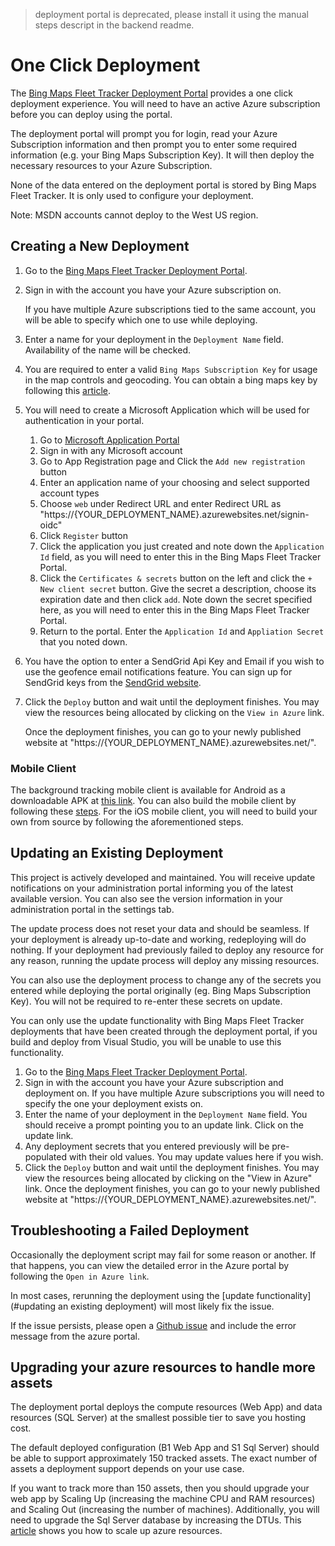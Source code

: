 > deployment portal is deprecated, please install it using the manual steps descript in the backend readme.

# One Click Deployment

The [Bing Maps Fleet Tracker Deployment Portal](https://aka.ms/bingmapsfleettracker) provides a one click deployment experience. You will need to have an active Azure subscription before you can deploy using the portal.

The deployment portal will prompt you for login, read your Azure Subscription information and then prompt you to enter some required information (e.g. your Bing Maps Subscription Key). It will then deploy the necessary resources to your Azure Subscription.

None of the data entered on the deployment portal is stored by Bing Maps Fleet Tracker. It is only used to configure your deployment.

Note: MSDN accounts cannot deploy to the West US region.

## Creating a New Deployment

1. Go to the [Bing Maps Fleet Tracker Deployment Portal](https://aka.ms/bingmapsfleettracker).
2. Sign in with the account you have your Azure subscription on.

    If you have multiple Azure subscriptions tied to the same account, you will be able to specify which one to use while deploying.
3. Enter a name for your deployment in the `Deployment Name` field. Availability of the name will be checked.
4. You are required to enter a valid `Bing Maps Subscription Key` for usage in the map controls and geocoding. You can obtain a bing maps key by following this [article](https://msdn.microsoft.com/en-us/library/ff428642.aspx).
5. You will need to create a Microsoft Application which will be used for authentication in your portal.
    1. Go to [Microsoft Application Portal](https://portal.azure.com/#blade/Microsoft_AAD_RegisteredApps/ApplicationsListBlade)
    2. Sign in with any Microsoft account
    3. Go to App Registration page and Click the `Add new registration` button
    4. Enter an application name of your choosing and select supported account types
    5. Choose `web` under Redirect URL and enter Redirect URL as "https://{YOUR\_DEPLOYMENT\_NAME}.azurewebsites.net/signin-oidc"
    6. Click `Register` button
    7. Click the application you just created and note down the `Application Id` field, as you will need to enter this in the Bing Maps Fleet Tracker Portal.
    8. Click the `Certificates & secrets` button on the left and click the `+ New client secret` button. Give the secret a description, choose its expiration date and then click `add`. Note down the secret specified here, as you will need to enter this in the Bing Maps Fleet Tracker Portal.
    9. Return to the portal. Enter the `Application Id` and `Appliation Secret` that you noted down.
6. You have the option to enter a SendGrid Api Key and Email if you wish to use the geofence email notifications feature. You can sign up for SendGrid keys from the [SendGrid website](https://sendgrid.com/).
7. Click the `Deploy` button and wait until the deployment finishes. You may view the resources being allocated by clicking on the `View in Azure` link.

    Once the deployment finishes, you can go to your newly published website at "https://{YOUR\_DEPLOYMENT\_NAME}.azurewebsites.net/".

### Mobile Client

The background tracking mobile client is available for Android as a downloadable APK at [this link](https://github.com/Microsoft/Bing-Maps-Fleet-Tracker/releases). You can also build the mobile client by following these [steps](https://github.com/Microsoft/Bing-Maps-Fleet-Tracker/blob/master/MobileClient/README.md). For the iOS mobile client, you will need to build your own from source by following the aforementioned steps.

## Updating an Existing Deployment

This project is actively developed and maintained. You will receive update notifications on your administration portal informing you of the latest available version. You can also see the version information in your administration portal in the settings tab.

The update process does not reset your data and should be seamless. If your deployment is already up-to-date and working, redeploying will do nothing. If your deployment had previously failed to deploy any resource for any reason, running the update process will deploy any missing resources.

You can also use the deployment process to change any of the secrets you entered while deploying the portal originally (eg. Bing Maps Subscription Key). You will not be required to re-enter these secrets on update.

You can only use the update functionality with Bing Maps Fleet Tracker deployments that have been created through the deployment portal, if you build and deploy from Visual Studio, you will be unable to use this functionality.

1. Go to the [Bing Maps Fleet Tracker Deployment Portal](https://aka.ms/bingmapsfleettracker).
2. Sign in with the account you have your Azure subscription and deployment on.
    If you have multiple Azure subscriptions you will need to specify the one your deployment exists on.
3. Enter the name of your deployment in the `Deployment Name` field. You should receive a prompt pointing you to an update link. Click on the update link.
4. Any deployment secrets that you entered previously will be pre-populated with their old values. You may update values here if you wish.
5. Click the `Deploy` button and wait until the deployment finishes. You may view the resources being allocated by clicking on the "View in Azure" link.
    Once the deployment finishes, you can go to your newly published website at "https://{YOUR\_DEPLOYMENT\_NAME}.azurewebsites.net/".

## Troubleshooting a Failed Deployment

Occasionally the deployment script may fail for some reason or another. If that happens, you can view the detailed error in the Azure portal by following the `Open in Azure link`.

In most cases, rerunning the deployment using the [update functionality](#updating an existing deployment) will most likely fix the issue.

If the issue persists, please open a [Github issue](https://github.com/Microsoft/Bing-Maps-Fleet-Tracker/issues) and include the error message from the azure portal.

## Upgrading your azure resources to handle more assets

The deployment portal deploys the compute resources (Web App) and data resources (SQL Server) at the smallest possible tier to save you hosting cost.

The default deployed configuration (B1 Web App and S1 Sql Server) should be able to support approximately 150 tracked assets. The exact number of assets a deployment support depends on your use case.

If you want to track more than 150 assets, then you should upgrade your web app by Scaling Up (increasing the machine CPU and RAM resources) and Scaling Out (increasing the number of machines). Additionally, you will need to upgrade the Sql Server database by increasing the DTUs. This [article](https://docs.microsoft.com/en-us/azure/app-service/web-sites-scale) shows you how to scale up azure resources.
